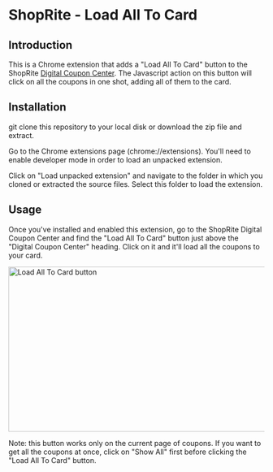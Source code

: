 # ShopRite - Load All To Card

## Introduction

This is a Chrome extension that adds a "Load All To Card" button to the
ShopRite [Digital Coupon
Center](https://coupons.shoprite.com/). The Javascript action on this
button will click on all the coupons in one shot, adding all of them to the
card.

## Installation

git clone this repository to your local disk or download the zip file and extract.

Go to the Chrome extensions page (chrome://extensions). You'll need to enable
developer mode in order to load an unpacked extension.

Click on "Load unpacked extension" and navigate to the folder in which you
cloned or extracted the source files. Select this folder to load the extension.

## Usage

Once you've installed and enabled this extension, go to the ShopRite Digital
Coupon Center and find the "Load All To Card" button just above the "Digital
Coupon Center" heading. Click on it and it'll load all the coupons to your
card.

<img width="800" height="325" alt="Load All To Card button" src="https://github.com/user-attachments/assets/97b753af-b5d5-4130-a670-99724a19bf41" />

Note: this button works only on the current page of coupons. If you want to get
all the coupons at once, click on "Show All" first before clicking the "Load
All To Card" button.
